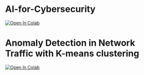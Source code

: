# AI-for-Cybersecurity
[![Open In Colab](https://colab.research.google.com/assets/colab-badge.svg)](https://colab.research.google.com/gist/barghavanii/812e022fa4830fcbce7e23eabaeaec4c/bahar_s24-aisec-assignment1.ipynb)

# Anomaly Detection in Network Traffic with K-means clustering
[![Open In Colab](https://colab.research.google.com/assets/colab-badge.svg)](https://colab.research.google.com/drive/1kTB3P0KXizQL8X5C7u_2AwHd8OyVw7Ip?usp=sharing)
